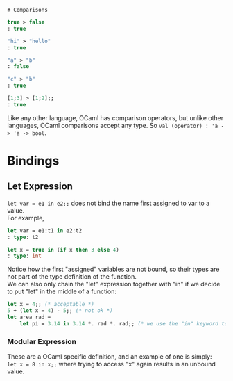 	# Comparisons
```ocaml
true > false
: true

"hi" > "hello"
: true

"a" > "b"
: false

"c" > "b"
: true

[1;3] > [1;2];;
: true
```
Like any other language, OCaml has comparison operators, but unlike other languages, OCaml comparisons accept any type. So `val (operator) : 'a -> 'a -> bool`. <br>
# Bindings
## Let Expression
`let var = e1 in e2;;` does not bind the name first assigned to var to a value.  <br>
For example,
```ocaml
let var = e1:t1 in e2:t2
: type: t2

let x = true in (if x then 3 else 4)
: type: int
```
Notice how the first "assigned" variables are not bound, so their types are not part of the type definition of the function. <br>
We can also only chain the "let" expression together with "in" if we decide to put "let" in the middle of a function:
```ocaml
let x = 4;; (* acceptable *)
5 + (let x = 4) - 5;; (* not ok *)
let area rad =
	let pi = 3.14 in 3.14 *. rad *. rad;; (* we use the "in" keyword to allow a let expression *)
```
### Modular Expression
These are a OCaml specific definition, and an example of one is simply: <br>
`let x = 8 in x;;` where trying to access "x" again results in an unbound value. <br>
